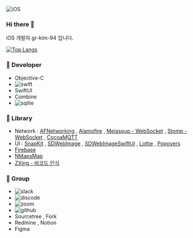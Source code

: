 ![iOS](https://img.shields.io/badge/iOS-000000?style=for-the-badge&logo=ios&logoColor=white)
### Hi there 👋

iOS 개발자 gr-kim-94 입니다.

[![Top Langs](https://github-readme-stats.vercel.app/api/top-langs/?username=gr-kim-94)](https://github.com/anuraghazra/github-readme-stats)


### 🔨 Developer

- Objective-C
- ![swift](https://img.shields.io/badge/Swift-FA7343?style=for-the-badge&logo=swift&logoColor=white)
- SwiftUI
- Combine
- ![sqlite](https://img.shields.io/badge/SQLite-07405E?style=for-the-badge&logo=sqlite&logoColor=white)

### 📖 Library
- Network : [AFNetworking](https://github.com/AFNetworking/AFNetworking) , [Alamofire](https://github.com/Alamofire/Alamofire) , [Meiasoup - WebSocket](https://mediasoup.org/documentation/v3/communication-between-client-and-server/) , [Stomp - WebSocket](https://stomp.github.io/index.html) , [CocoaMQTT](https://github.com/emqx/CocoaMQTT)
- UI : [SnapKit](https://github.com/SnapKit/SnapKit) , [SDWebImage](https://github.com/SDWebImage/SDWebImage) , [SDWebImageSwiftUI](https://github.com/SDWebImage/SDWebImageSwiftUI) , [Lottie](https://github.com/airbnb/lottie-ios) , [Popovers](https://github.com/aheze/Popovers)
- [Firebase](https://firebase.google.com)
- [NMapsMap](https://github.com/navermaps/NMapsMap)
- [ZXing - 바코드 인식](https://github.com/zxingify/zxingify-objc)

### 🤝 Group

- ![slack](https://img.shields.io/badge/Slack-4A154B?style=for-the-badge&logo=slack&logoColor=white)
- ![discode](https://img.shields.io/badge/Discord-7289DA?style=for-the-badge&logo=discord&logoColor=white)
- ![zoom](https://img.shields.io/badge/Zoom-2D8CFF?style=for-the-badge&logo=zoom&logoColor=white)
- ![github](https://img.shields.io/badge/GitHub-100000?style=for-the-badge&logo=github&logoColor=white)
- Sourcetree , Fork
- Redmine , Notion
- Figma


<!--
**gr-kim-94/gr-kim-94** is a ✨ _special_ ✨ repository because its `README.md` (this file) appears on your GitHub profile.

Here are some ideas to get you started:

- 🔭 I’m currently working on ...
- 🌱 I’m currently learning ...
- 👯 I’m looking to collaborate on ...
- 🤔 I’m looking for help with ...
- 💬 Ask me about ...
- 📫 How to reach me: ...
- 😄 Pronouns: ...
- ⚡ Fun fact: ...
-->
